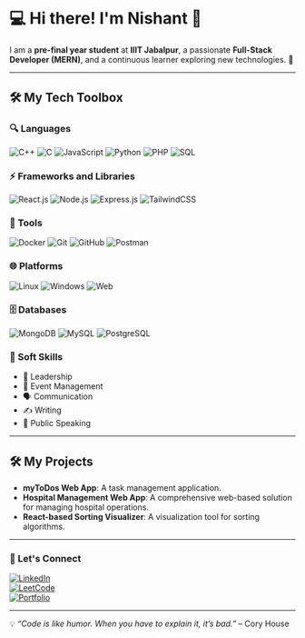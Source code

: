 # 💻 Hi there! I'm Nishant 👋  

I am a **pre-final year student** at **IIIT Jabalpur**, a passionate **Full-Stack Developer (MERN)**, and a continuous learner exploring new technologies. 🚀  

---

## 🛠️ My Tech Toolbox  
### 🔍 Languages  
![C++](https://img.shields.io/badge/-C++-00599C?logo=c%2B%2B&logoColor=white)
![C](https://img.shields.io/badge/-C-A8B9CC?logo=c&logoColor=white)
![JavaScript](https://img.shields.io/badge/-JavaScript-F7DF1E?logo=javascript&logoColor=black)
![Python](https://img.shields.io/badge/-Python-3776AB?logo=python&logoColor=white)
![PHP](https://img.shields.io/badge/-PHP-777BB4?logo=php&logoColor=white)
![SQL](https://img.shields.io/badge/-SQL-4479A1?logo=mysql&logoColor=white)  
### ⚡ Frameworks and Libraries  
![React.js](https://img.shields.io/badge/-React.js-61DAFB?logo=react&logoColor=black)
![Node.js](https://img.shields.io/badge/-Node.js-339933?logo=node.js&logoColor=white)
![Express.js](https://img.shields.io/badge/-Express.js-000000?logo=express&logoColor=white)
![TailwindCSS](https://img.shields.io/badge/-TailwindCSS-38B2AC?logo=tailwind-css&logoColor=white)  

### 🧰 Tools  
![Docker](https://img.shields.io/badge/-Docker-2496ED?logo=docker&logoColor=white)
![Git](https://img.shields.io/badge/-Git-F05032?logo=git&logoColor=white)
![GitHub](https://img.shields.io/badge/-GitHub-181717?logo=github&logoColor=white)
![Postman](https://img.shields.io/badge/-Postman-FF6C37?logo=postman&logoColor=white)

### 🌐 Platforms  
![Linux](https://img.shields.io/badge/-Linux-FCC624?logo=linux&logoColor=black)
![Windows](https://img.shields.io/badge/-Windows-0078D6?logo=windows&logoColor=white)
![Web](https://img.shields.io/badge/-Web-FF5722?logo=html5&logoColor=white)  

### 🗄️ Databases  
![MongoDB](https://img.shields.io/badge/-MongoDB-47A248?logo=mongodb&logoColor=white)
![MySQL](https://img.shields.io/badge/-MySQL-4479A1?logo=mysql&logoColor=white)
![PostgreSQL](https://img.shields.io/badge/-PostgreSQL-336791?logo=postgresql&logoColor=white)  

### 🌟 Soft Skills 
- 🎯 Leadership  
- 🎉 Event Management  
- 🗣️ Communication  
- ✍️ Writing  
- 🎤 Public Speaking  

---

## 🛠️ My Projects  
- **myToDos Web App**: A task management application.  
- **Hospital Management Web App**: A comprehensive web-based solution for managing hospital operations.  
- **React-based Sorting Visualizer**: A visualization tool for sorting algorithms.  

---

### 🤝 Let's Connect  
[![LinkedIn](https://img.shields.io/badge/-LinkedIn-0077B5?logo=linkedin&logoColor=white)](https://www.linkedin.com/in/nishant-kumar-sagar/)  
[![LeetCode](https://img.shields.io/badge/-LeetCode-FFA116?logo=leetcode&logoColor=white)](https://leetcode.com/your-profile/)  
[![Portfolio](https://img.shields.io/badge/-Portfolio-FF5722?logo=google-chrome&logoColor=white)](https://leetcode.com/u/falc_oneinskii/)  

---  

💡 *“Code is like humor. When you have to explain it, it’s bad.”* – Cory House  
